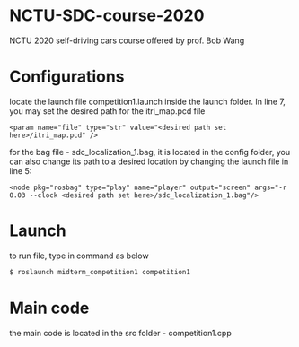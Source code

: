 # NCTU-SDC-course-2020
NCTU 2020 self-driving cars course offered by prof. Bob Wang 

# Configurations
locate the launch file competition1.launch inside the launch folder. In line 7, you may set the desired path for the itri_map.pcd file
```launch
<param name="file" type="str" value="<desired path set here>/itri_map.pcd" />
```
for the bag file - sdc_localization_1.bag, it is located in the config folder, you can also change its path to a desired location by changing the launch file in line 5:
```launch
<node pkg="rosbag" type="play" name="player" output="screen" args="-r 0.03 --clock <desired path set here>/sdc_localization_1.bag"/>
```

# Launch
to run file, type in command as below
```bash
$ roslaunch midterm_competition1 competition1
```

# Main code
the main code is located in the src folder - competition1.cpp



